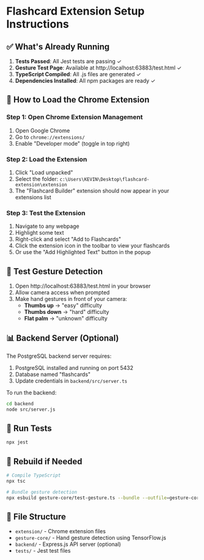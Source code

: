 # Flashcard Extension Setup Instructions

## ✅ What's Already Running

1. **Tests Passed**: All Jest tests are passing ✓
2. **Gesture Test Page**: Available at http://localhost:63883/test.html ✓
3. **TypeScript Compiled**: All .js files are generated ✓
4. **Dependencies Installed**: All npm packages are ready ✓

## 🚀 How to Load the Chrome Extension

### Step 1: Open Chrome Extension Management
1. Open Google Chrome
2. Go to `chrome://extensions/`
3. Enable "Developer mode" (toggle in top right)

### Step 2: Load the Extension
1. Click "Load unpacked"
2. Select the folder: `c:\Users\KEVIN\Desktop\flashcard-extension\extension`
3. The "Flashcard Builder" extension should now appear in your extensions list

### Step 3: Test the Extension
1. Navigate to any webpage
2. Highlight some text
3. Right-click and select "Add to Flashcards"
4. Click the extension icon in the toolbar to view your flashcards
5. Or use the "Add Highlighted Text" button in the popup

## 🎯 Test Gesture Detection
1. Open http://localhost:63883/test.html in your browser
2. Allow camera access when prompted
3. Make hand gestures in front of your camera:
   - **Thumbs up** → "easy" difficulty
   - **Thumbs down** → "hard" difficulty  
   - **Flat palm** → "unknown" difficulty

## 📊 Backend Server (Optional)
The PostgreSQL backend server requires:
1. PostgreSQL installed and running on port 5432
2. Database named "flashcards" 
3. Update credentials in `backend/src/server.ts`

To run the backend:
```bash
cd backend
node src/server.js
```

## 🧪 Run Tests
```bash
npx jest
```

## 🔧 Rebuild if Needed
```bash
# Compile TypeScript
npx tsc

# Bundle gesture detection
npx esbuild gesture-core/test-gesture.ts --bundle --outfile=gesture-core/bundle.js --format=iife
```

## 📁 File Structure
- `extension/` - Chrome extension files
- `gesture-core/` - Hand gesture detection using TensorFlow.js
- `backend/` - Express.js API server (optional)
- `tests/` - Jest test files